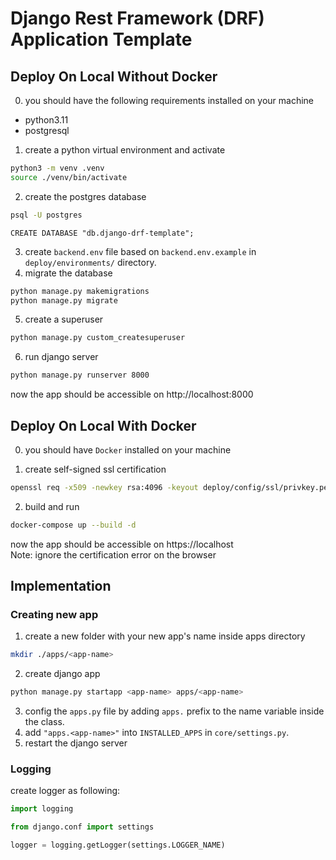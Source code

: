 # Django Rest Framework (DRF) Application Template

## Deploy On Local Without Docker

0. you should have the following requirements installed on your machine  
- python3.11
- postgresql

1. create a python virtual environment and activate
```bash
python3 -m venv .venv
source ./venv/bin/activate
```
2. create the postgres database
```bash
psql -U postgres
```
```psql
CREATE DATABASE "db.django-drf-template";
``` 
3. create `backend.env` file based on `backend.env.example` in `deploy/environments/` directory.
4. migrate the database
```bash
python manage.py makemigrations
python manage.py migrate
```
5. create a superuser
```bash
python manage.py custom_createsuperuser
```
6. run django server
```bash
python manage.py runserver 8000
```
now the app should be accessible on http://localhost:8000

## Deploy On Local With Docker

0. you should have `Docker` installed on your machine  

1. create self-signed ssl certification
```bash
openssl req -x509 -newkey rsa:4096 -keyout deploy/config/ssl/privkey.pem -out deploy/config/ssl/fullchain.pem -days 365 -nodes
```
2. build and run
```bash
docker-compose up --build -d
```
now the app should be accessible on https://localhost  
Note: ignore the certification error on the browser

## Implementation
### Creating new app
1. create a new folder with your new app's name inside apps directory
```bash
mkdir ./apps/<app-name>
```
2. create django app
```bash
python manage.py startapp <app-name> apps/<app-name>
```
3. config the `apps.py` file by adding `apps.` prefix to the name variable inside the class.
4. add `"apps.<app-name>"` into `INSTALLED_APPS` in `core/settings.py`.
5. restart the django server

### Logging 
create logger as following:
```python
import logging

from django.conf import settings

logger = logging.getLogger(settings.LOGGER_NAME)
```